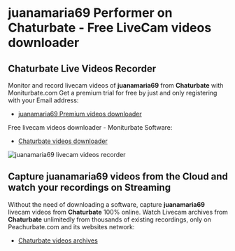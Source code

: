 # juanamaria69 Performer on Chaturbate - Free LiveCam videos downloader

## Chaturbate Live Videos Recorder

Monitor and record livecam videos of **juanamaria69** from **Chaturbate** with Moniturbate.com
Get a premium trial for free by just and only registering with your Email address:
* [juanamaria69 Premium videos downloader](https://moniturbate.com/request-demo-licence-key.html)

Free livecam videos downloader - Moniturbate Software:
* [Chaturbate videos downloader](https://moniturbate.com/moniturbate-download-software.html)

![juanamaria69 livecam videos recorder](https://peachurnet.com/templates/moniturbate-software.png)


## Capture juanamaria69 videos from the Cloud and watch your recordings on Streaming

Without the need of downloading a software, capture **juanamaria69** livecam videos from **Chaturbate** 100% online.
Watch Livecam archives from **Chaturbate** unlimitedly from thousands of existing recordings, only on Peachurbate.com and its websites network:
* [Chaturbate videos archives](https://peachurnet.com/)